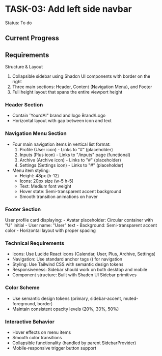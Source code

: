 # TASK-03: Add left side navbar
Status: To do

## Current Progress

## Requirements
Structure & Layout
1. Collapsible sidebar using Shadcn UI components with border on the right
2. Three main sections: Header, Content (Navigation Menu), and Footer
3. Full height layout that spans the entire viewport height

### Header Section
- Contain 'YourdAI" brand and logo Brand/Logo 
- Horizontal layout with gap between icon and text

### Navigation Menu Section
- Four main navigation items in vertical list format:
    1. Profile (User icon) - Links to "#" (placeholder)
    2. Inputs (Plus icon) - Links to "/inputs" page (functional)
    3. Archive (Archive icon) - Links to "#" (placeholder)
    4. Settings (Settings icon) - Links to "#" (placeholder)
- Menu item styling:
    - Height: 48px (h-12)
    - Icons: 20px size (w-5 h-5)
    - Text: Medium font weight
    - Hover state: Semi-transparent accent background
    - Smooth transition animations on hover
### Footer Section
User profile card displaying:
    - Avatar placeholder: Circular container with "U" initial
    - User name: "User" text
    - Background: Semi-transparent accent color
    - Horizontal layout with proper spacing

### Technical Requirements
- Icons: Use Lucide React icons (Calendar, User, Plus, Archive, Settings)
- Navigation: Use standard anchor tags (<a>) for navigation
- Styling: Use Tailwind CSS with semantic design tokens
- Responsiveness: Sidebar should work on both desktop and mobile
- Component structure: Built with Shadcn UI Sidebar primitives

### Color Scheme
- Use semantic design tokens (primary, sidebar-accent, muted-foreground, border)
- Maintain consistent opacity levels (20%, 30%, 50%)

### Interactive Behavior
- Hover effects on menu items
- Smooth color transitions
- Collapsible functionality (handled by parent SidebarProvider)
- Mobile-responsive trigger button support
